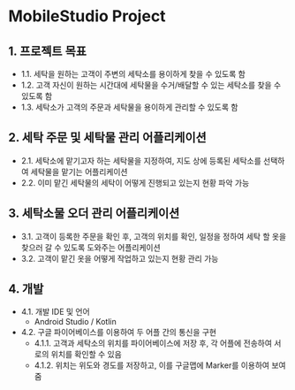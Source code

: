 # MobileStudio Project
## 1. 프로젝트 목표
* 1.1. 세탁을 원하는 고객이 주변의 세탁소를 용이하게 찾을 수 있도록 함
* 1.2. 고객 자신이 원하는 시간대에 세탁물을 수거/배달할 수 있는 세탁소를 찾을 수 있도록 함
* 1.3. 세탁소가 고객의 주문과 세탁물을 용이하게 관리할 수 있도록 함

## 2. 세탁 주문 및 세탁물 관리 어플리케이션
* 2.1. 세탁소에 맡기고자 하는 세탁물을 지정하여, 지도 상에 등록된 세탁소를 선택하여 세탁물을 맡기는 어플리케이션
* 2.2. 이미 맡긴 세탁물의 세탁이 어떻게 진행되고 있는지 현황 파악 가능

## 3. 세탁소물 오더 관리 어플리케이션
* 3.1. 고객이 등록한 주문을 확인 후, 고객의 위치를 확인, 일정을 정하여 세탁 할 옷을 찾으러 갈 수 있도록 도와주는 어플리케이션
* 3.2. 고객이 맡긴 옷을 어떻게 작업하고 있는지 현황 관리 가능

## 4. 개발
* 4.1. 개발 IDE 및 언어
  - Android Studio / Kotlin
* 4.2. 구글 파이어베이스를 이용하여 두 어플 간의 통신을 구현
  - 4.1.1. 고객과 세탁소의 위치를 파이어베이스에 저장 후, 각 어플에 전송하여 서로의 위치를 확인할 수 있음
  - 4.1.2. 위치는 위도와 경도를 저장하고, 이를 구글맵에 Marker를 이용하여 보여줌
